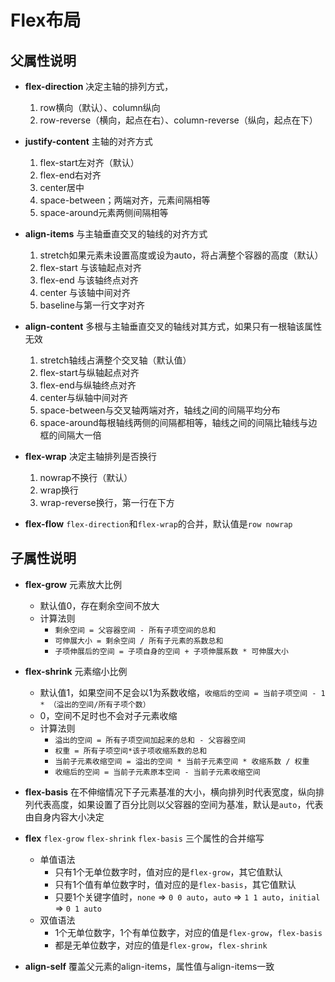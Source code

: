 # Flex布局

## 父属性说明
- **flex-direction** 决定主轴的排列方式，
    1. row横向（默认）、column纵向
    2. row-reverse（横向，起点在右）、column-reverse（纵向，起点在下） 

- **justify-content** 主轴的对齐方式
    1. flex-start左对齐（默认）
    2. flex-end右对齐
    3. center居中
    4. space-between；两端对齐，元素间隔相等
    5. space-around元素两侧间隔相等

- **align-items** 与主轴垂直交叉的轴线的对齐方式
    1. stretch如果元素未设置高度或设为auto，将占满整个容器的高度（默认）
    2. flex-start 与该轴起点对齐
    3. flex-end 与该轴终点对齐
    4. center 与该轴中间对齐
    5. baseline与第一行文字对齐

- **align-content** 多根与主轴垂直交叉的轴线对其方式，如果只有一根轴该属性无效
    1. stretch轴线占满整个交叉轴（默认值） 
    2. flex-start与纵轴起点对齐
    3. flex-end与纵轴终点对齐
    4. center与纵轴中间对齐 
    5. space-between与交叉轴两端对齐，轴线之间的间隔平均分布
    6. space-around每根轴线两侧的间隔都相等，轴线之间的间隔比轴线与边框的间隔大一倍

- **flex-wrap** 决定主轴排列是否换行
    1. nowrap不换行（默认）
    2. wrap换行
    3. wrap-reverse换行，第一行在下方

- **flex-flow** `flex-direction`和`flex-wrap`的合并，默认值是`row nowrap`

## 子属性说明

- **flex-grow** 元素放大比例
    - 默认值0，存在剩余空间不放大
    - 计算法则
        - `剩余空间 = 父容器空间 - 所有子项空间的总和`
        - `可伸展大小 = 剩余空间 / 所有子元素的系数总和`
        - `子项伸展后的空间 = 子项自身的空间 + 子项伸展系数 * 可伸展大小`
- **flex-shrink** 元素缩小比例
    - 默认值1，如果空间不足会以1为系数收缩，`收缩后的空间 = 当前子项空间 - 1 * （溢出的空间/所有子项个数）`
    - 0，空间不足时也不会对子元素收缩
    - 计算法则
        - `溢出的空间 = 所有子项空间加起来的总和 - 父容器空间`
        - `权重 = 所有子项空间*该子项收缩系数的总和`
        - `当前子元素收缩空间 = 溢出的空间 * 当前子元素空间 * 收缩系数 / 权重`
        - `收缩后的空间 = 当前子元素原本空间 - 当前子元素收缩空间`

- **flex-basis** 在不伸缩情况下子元素基准的大小，横向排列时代表宽度，纵向排列代表高度，如果设置了百分比则以父容器的空间为基准，默认是`auto`，代表由自身内容大小决定

- **flex** `flex-grow` `flex-shrink` `flex-basis` 三个属性的合并缩写
    - 单值语法
        - 只有1个无单位数字时，值对应的是`flex-grow`，其它值默认
        - 只有1个值有单位数字时，值对应的是`flex-basis`，其它值默认
        - 只要1个关键字值时，`none` => `0 0 auto`，`auto` => `1 1 auto`，`initial` => `0 1 auto`
    - 双值语法
        - 1个无单位数字，1个有单位数字，对应的值是`flex-grow`，`flex-basis`
        - 都是无单位数字，对应的值是`flex-grow`，`flex-shrink`
- **align-self** 覆盖父元素的align-items，属性值与align-items一致
